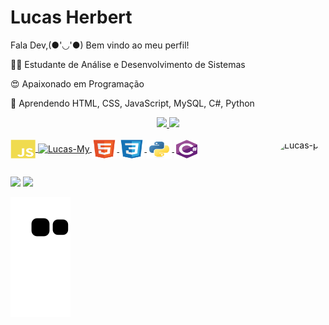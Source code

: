 # Lucas Herbert
Fala Dev,(●'◡'●) Bem vindo ao meu perfil!

👨‍💻 Estudante de Análise e Desenvolvimento de Sistemas

😍 Apaixonado em Programação

📖 Aprendendo HTML, CSS, JavaScript, MySQL, C#, Python

<div align="center">
  <a href="https://github.com/lucasherbert">
  <img height="180em" src="https://github-readme-stats.vercel.app/api?username=LucasHerbert&show_icons=true&theme=dracula&include_all_commits=true&count_private=true"/>
  <img height="180em" src="https://github-readme-stats.vercel.app/api/top-langs/?username=LucasHerbert&layout=compact&langs_count=7&theme=dracula"/>
</div>
  
  <div style="display: inline_block"><br>
  <img align="center" alt="Lucas-Js" height="30" width="40" src="https://raw.githubusercontent.com/devicons/devicon/master/icons/javascript/javascript-plain.svg">
  <img align="center" alt="Lucas-My" height="30" width="40" src="https://camo.githubusercontent.com/a4a4a017a5d519d7c4ce2a3cd3d2194fb7af4b1ca424850784565007c2acc7d8/68747470733a2f2f696d672e736869656c64732e696f2f62616467652f4d7953514c2d3030354338343f7374796c653d666f722d7468652d6261646765266c6f676f3d6d7973716c266c6f676f436f6c6f723d7768697465" />          
  <img align="center" alt="Lucas-HTML" height="30" width="40" src="https://raw.githubusercontent.com/devicons/devicon/master/icons/html5/html5-original.svg">
  <img align="center" alt="Lucas-CSS" height="30" width="40" src="https://raw.githubusercontent.com/devicons/devicon/master/icons/css3/css3-original.svg">
  <img align="center" alt="Lucas-Python" height="30" width="40" src="https://raw.githubusercontent.com/devicons/devicon/master/icons/python/python-original.svg">
  <img align="center" alt="Lucas-Csharp" height="30" width="40" src="https://raw.githubusercontent.com/devicons/devicon/master/icons/csharp/csharp-original.svg">
  <img align="right" alt="Lucas-pic" height="150" style="border-radius:50px;" src="https://media4.giphy.com/media/qgQUggAC3Pfv687qPC/giphy.gif?cid=ecf05e47pxjbws6xw0ckm532vof1cod66vokj5rzer04wz1c&rid=giphy.gif&ct=g">
</div>
  
  ##
  
  <div>
    <a href="https://www.linkedin.com/in/lucas-herbert-sousa-87635b185" target="_blank"><img src="https://img.shields.io/badge/-LinkedIn-%230077B5?style=for-the-badge&logo=linkedin&logoColor=white" target="_blank"></a>    
    <a href = "mailto:lucasherbert.sousa@hotmail.com"><img src=https://img.shields.io/badge/Hotmail-0078D4?style=for-the-badge&logo=hotmail&logoColor=white></a>
  </div>
  
  ![snake gif](https://github.com/LucasHebert/LucasHebert/blob/output/github-contribution-grid-snake.svg)
